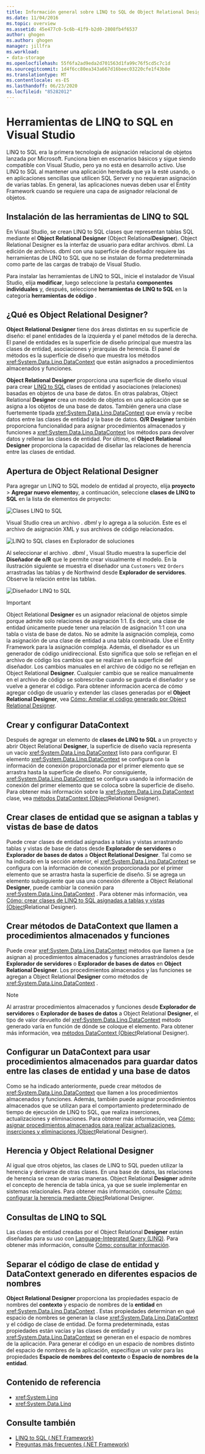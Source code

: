 ```yaml
---
title: Información general sobre LINQ to SQL de Object Relational Designer
ms.date: 11/04/2016
ms.topic: overview
ms.assetid: 45e477c0-5c6b-41f9-b2d0-2808fb4f6537
author: ghogen
ms.author: ghogen
manager: jillfra
ms.workload:
- data-storage
ms.openlocfilehash: 55f6fa2ad9eda2d701563d1fa99c76f5cd5c7c1d
ms.sourcegitcommit: 1d4f6cc80ea343a667d16beec03220cfe1f43b8e
ms.translationtype: MT
ms.contentlocale: es-ES
ms.lasthandoff: 06/23/2020
ms.locfileid: "85282012"
---
```

# <a name="linq-to-sql-tools-in-visual-studio"></a>Herramientas de LINQ to SQL en Visual Studio

LINQ to SQL era la primera tecnología de asignación relacional de objetos lanzada por Microsoft. Funciona bien en escenarios básicos y sigue siendo compatible con Visual Studio, pero ya no está en desarrollo activo. Use LINQ to SQL al mantener una aplicación heredada que ya la esté usando, o en aplicaciones sencillas que utilicen SQL Server y no requieran asignación de varias tablas. En general, las aplicaciones nuevas deben usar el Entity Framework cuando se requiere una capa de asignador relacional de objetos.

## <a name="install-the-linq-to-sql-tools"></a>Instalación de las herramientas de LINQ to SQL

En Visual Studio, se crean LINQ to SQL clases que representan tablas SQL mediante el **Object Relational Designer** (Object Relational**Designer**). Object Relational Designer es la interfaz de usuario para editar archivos. dbml. La edición de archivos. dbml con una superficie de diseñador requiere las herramientas de LINQ to SQL que no se instalan de forma predeterminada como parte de las cargas de trabajo de Visual Studio.

Para instalar las herramientas de LINQ to SQL, inicie el instalador de Visual Studio, elija **modificar**, luego seleccione la pestaña **componentes individuales** y, después, seleccione **herramientas de LINQ to SQL** en la categoría **herramientas de código** .

## <a name="what-is-the-or-designer"></a>¿Qué es Object Relational Designer?

**Object Relational Designer** tiene dos áreas distintas en su superficie de diseño: el panel entidades de la izquierda y el panel métodos de la derecha. El panel de entidades es la superficie de diseño principal que muestra las clases de entidad, asociaciones y jerarquías de herencia. El panel de métodos es la superficie de diseño que muestra los métodos <xref:System.Data.Linq.DataContext> que están asignados a procedimientos almacenados y funciones.

**Object Relational Designer** proporciona una superficie de diseño visual para crear [LINQ to SQL](/dotnet/framework/data/adonet/sql/linq/index) clases de entidad y asociaciones (relaciones) basadas en objetos de una base de datos. En otras palabras, Object Relational **Designer** crea un modelo de objetos en una aplicación que se asigna a los objetos de una base de datos. También genera una clase fuertemente tipada <xref:System.Data.Linq.DataContext> que envía y recibe datos entre las clases de entidad y la base de datos. **O/R Designer** también proporciona funcionalidad para asignar procedimientos almacenados y funciones a <xref:System.Data.Linq.DataContext> los métodos para devolver datos y rellenar las clases de entidad. Por último, el **Object Relational Designer** proporciona la capacidad de diseñar las relaciones de herencia entre las clases de entidad.

## <a name="open-the-or-designer"></a>Apertura de Object Relational Designer

Para agregar un LINQ to SQL modelo de entidad al proyecto, elija **proyecto**  >  **Agregar nuevo elemento**y, a continuación, seleccione **clases de LINQ to SQL** en la lista de elementos de proyecto:

![Clases LINQ to SQL](../data-tools/media/raddata-linq-to-sql-classes.png)

Visual Studio crea un archivo *. dbml* y lo agrega a la solución. Este es el archivo de asignación XML y sus archivos de código relacionados.

![LINQ to SQL clases en Explorador de soluciones](../data-tools/media/raddata-linq-to-sql-classes-in-solution-explorer.png)

Al seleccionar el archivo *. dbml* , Visual Studio muestra la superficie del **Diseñador de o/R** que le permite crear visualmente el modelo. En la ilustración siguiente se muestra el diseñador una `Customers` vez `Orders` arrastradas las tablas y de Northwind desde **Explorador de servidores**. Observe la relación entre las tablas.

![Diseñador LINQ to SQL](../data-tools/media/raddata-linq-to-sql-designer.png)

> [!IMPORTANT]
> Object Relational **Designer** es un asignador relacional de objetos simple porque admite solo relaciones de asignación 1:1. Es decir, una clase de entidad únicamente puede tener una relación de asignación 1:1 con una tabla o vista de base de datos. No se admite la asignación compleja, como la asignación de una clase de entidad a una tabla combinada. Use el Entity Framework para la asignación compleja. Además, el diseñador es un generador de código unidireccional. Esto significa que solo se reflejan en el archivo de código los cambios que se realizan en la superficie del diseñador. Los cambios manuales en el archivo de código no se reflejan en Object Relational **Designer**. Cualquier cambio que se realice manualmente en el archivo de código se sobrescribe cuando se guarda el diseñador y se vuelve a generar el código. Para obtener información acerca de cómo agregar código de usuario y extender las clases generadas por el **Object Relational Designer**, vea [Cómo: Ampliar el código generado por Object Relational Designer](../data-tools/how-to-extend-code-generated-by-the-o-r-designer.md).

## <a name="create-and-configure-the-datacontext"></a>Crear y configurar DataContext

Después de agregar un elemento de **clases de LINQ to SQL** a un proyecto y abrir Object Relational **Designer**, la superficie de diseño vacía representa un vacío <xref:System.Data.Linq.DataContext> listo para configurar. El elemento <xref:System.Data.Linq.DataContext> se configura con la información de conexión proporcionada por el primer elemento que se arrastra hasta la superficie de diseño. Por consiguiente, <xref:System.Data.Linq.DataContext> se configura usando la información de conexión del primer elemento que se coloca sobre la superficie de diseño. Para obtener más información sobre la <xref:System.Data.Linq.DataContext> clase, vea [métodos DataContext (Object](../data-tools/datacontext-methods-o-r-designer.md)Relational Designer).

## <a name="create-entity-classes-that-map-to-database-tables-and-views"></a>Crear clases de entidad que se asignan a tablas y vistas de base de datos

Puede crear clases de entidad asignadas a tablas y vistas arrastrando tablas y vistas de base de datos desde **Explorador de servidores** o **Explorador de bases de datos** a **Object Relational Designer**. Tal como se ha indicado en la sección anterior, el <xref:System.Data.Linq.DataContext> se configura con la información de conexión proporcionada por el primer elemento que se arrastra hasta la superficie de diseño. Si se agrega un elemento subsiguiente que usa una conexión diferente a Object Relational **Designer**, puede cambiar la conexión para <xref:System.Data.Linq.DataContext> . Para obtener más información, vea [Cómo: crear clases de LINQ to SQL asignadas a tablas y vistas (Object](../data-tools/how-to-create-linq-to-sql-classes-mapped-to-tables-and-views-o-r-designer.md)Relational Designer).

## <a name="create-datacontext-methods-that-call-stored-procedures-and-functions"></a>Crear métodos de DataContext que llamen a procedimientos almacenados y funciones

Puede crear <xref:System.Data.Linq.DataContext> métodos que llamen a (se asignan a) procedimientos almacenados y funciones arrastrándolos desde **Explorador de servidores** o **Explorador de bases de datos** en **Object Relational Designer**. Los procedimientos almacenados y las funciones se agregan a Object Relational **Designer** como métodos de <xref:System.Data.Linq.DataContext> .

> [!NOTE]
> Al arrastrar procedimientos almacenados y funciones desde **Explorador de servidores** o **Explorador de bases de datos** a Object Relational **Designer**, el tipo de valor devuelto del <xref:System.Data.Linq.DataContext> método generado varía en función de dónde se coloque el elemento. Para obtener más información, vea [métodos DataContext (Object](../data-tools/datacontext-methods-o-r-designer.md)Relational Designer).

## <a name="configure-a-datacontext-to-use-stored-procedures-to-save-data-between-entity-classes-and-a-database"></a>Configurar un DataContext para usar procedimientos almacenados para guardar datos entre las clases de entidad y una base de datos

Como se ha indicado anteriormente, puede crear métodos de <xref:System.Data.Linq.DataContext> que llamen a los procedimientos almacenados y funciones. Además, también puede asignar procedimientos almacenados que se utilizan para el comportamiento predeterminado de tiempo de ejecución de LINQ to SQL, que realiza inserciones, actualizaciones y eliminaciones. Para obtener más información, vea [Cómo: asignar procedimientos almacenados para realizar actualizaciones, inserciones y eliminaciones (Object](../data-tools/how-to-assign-stored-procedures-to-perform-updates-inserts-and-deletes-o-r-designer.md)Relational Designer).

## <a name="inheritance-and-the-or-designer"></a>Herencia y Object Relational Designer

Al igual que otros objetos, las clases de LINQ to SQL pueden utilizar la herencia y derivarse de otras clases. En una base de datos, las relaciones de herencia se crean de varias maneras. Object Relational **Designer** admite el concepto de herencia de tabla única, ya que se suele implementar en sistemas relacionales. Para obtener más información, consulte [Cómo: configurar la herencia mediante Object](../data-tools/how-to-configure-inheritance-by-using-the-o-r-designer.md)Relational Designer.

## <a name="linq-to-sql-queries"></a>Consultas de LINQ to SQL

Las clases de entidad creadas por el Object Relational **Designer** están diseñadas para su uso con [Language-Integrated Query (LINQ)](/dotnet/csharp/linq/). Para obtener más información, consulte [Cómo: consultar información](/dotnet/framework/data/adonet/sql/linq/how-to-query-for-information).

## <a name="separate-the-generated-datacontext-and-entity-class-code-into-different-namespaces"></a>Separar el código de clase de entidad y DataContext generado en diferentes espacios de nombres

**Object Relational Designer** proporciona las propiedades espacio de nombres del **contexto** y espacio de nombres de la **entidad** en <xref:System.Data.Linq.DataContext> . Estas propiedades determinan en qué espacio de nombres se generan la clase <xref:System.Data.Linq.DataContext> y el código de clase de entidad. De forma predeterminada, estas propiedades están vacías y las clases de entidad y <xref:System.Data.Linq.DataContext> se generan en el espacio de nombres de la aplicación. Para generar el código en un espacio de nombres distinto del espacio de nombres de la aplicación, especifique un valor para las propiedades **Espacio de nombres del contexto** o **Espacio de nombres de la entidad**.

## <a name="reference-content"></a>Contenido de referencia

- <xref:System.Linq>
- <xref:System.Data.Linq>

## <a name="see-also"></a>Consulte también

- [LINQ to SQL (.NET Framework)](/dotnet/framework/data/adonet/sql/linq/index)
- [Preguntas más frecuentes (.NET Framework)](/dotnet/framework/data/adonet/sql/linq/frequently-asked-questions)
